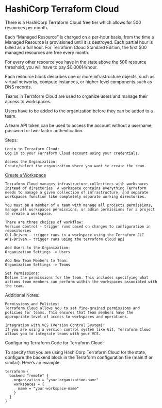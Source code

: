 # HashiCorp Terraform Cloud

There is a HashiCorp Terraform Cloud free tier which allows for 500 resources per month.

Each “Managed Resource” is charged on a per-hour basis, from the time a Managed Resource is provisioned until it is destroyed. Each partial hour is billed as a full hour. For Terraform Cloud Standard Edition, the first 500 managed resources are free every month.

For every other resource you have in the state above the 500 resource threshold, you will have to pay $0.00014/hour.

Each resource block describes one or more infrastructure objects, such as virtual networks, compute instances, or higher-level components such as DNS records.

Teams in Terraform Cloud are used to organize users and manage their access to workspaces.

Users have to be added to the organization before they can be added to a team.

A team API token can be used to access the account without a username, password or two-factor authentication.

Steps:

    Login to Terraform Cloud:
    Log in to your Terraform Cloud account using your credentials.

    Access the Organization:
    Create/select the organization where you want to create the team.

[Create a Workspace](https://developer.hashicorp.com/terraform/tutorials/cloud-get-started/cloud-workspace-create)

    Terraform Cloud manages infrastructure collections with workspaces instead of directories. A workspace contains everything Terraform needs to manage a given collection of infrastructure, and separate workspaces function like completely separate working directories.

    You must be a member of a team with manage all projects permissions, manage all workspaces permissions, or admin permissions for a project to create a workspace.

    There are three choices of workflow:
    Version Control - trigger runs based on changes to configuration in repositories
    CLI-Driven - trigger runs in a workspace using the Terraform CLI
    API-Driven - trigger runs using the terraform cloud api

    Add Users to the Organization:
    Organization Settings -> Users

    Add New Team Members to Team:
    Organization Settings -> Teams

    Set Permissions:
    Define the permissions for the team. This includes specifying what actions team members can perform within the workspaces associated with the team.

Additional Notes:

    Permissions and Policies:
    Terraform Cloud allows you to set fine-grained permissions and policies for teams. This ensures that team members have the appropriate level of access to workspaces and operations.

    Integration with VCS (Version Control System):
    If you are using a version control system like Git, Terraform Cloud allows you to integrate teams with your VCS.

Configuring Terraform Code for Terraform Cloud:

To specify that you are using HashiCorp Terraform Cloud for the state, configure the backend block in the Terraform configuration file (main.tf or similar). Here's an example:

```
terraform {
  backend "remote" {
    organization = "your-organization-name"
    workspaces = {
      name = "your-workspace-name"
    }
  }
}
```